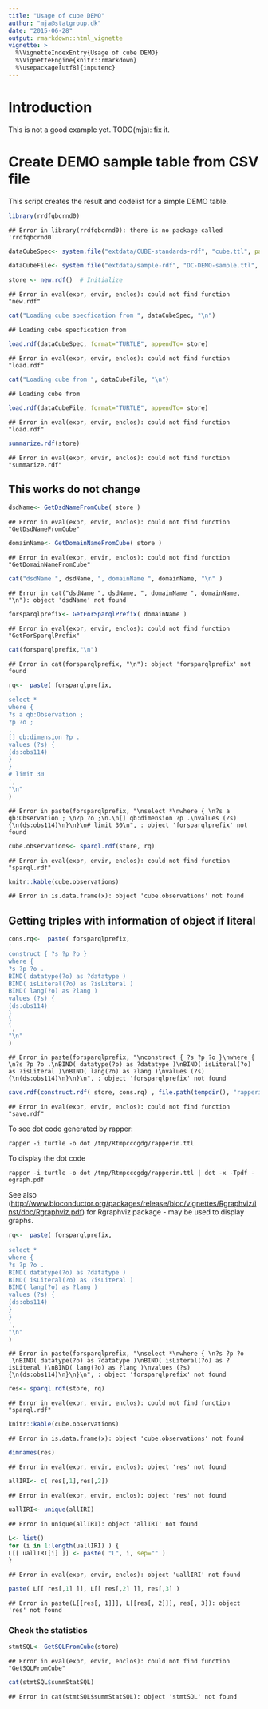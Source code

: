```yaml
---
title: "Usage of cube DEMO"
author: "mja@statgroup.dk"
date: "2015-06-28"
output: rmarkdown::html_vignette
vignette: >
  %\VignetteIndexEntry{Usage of cube DEMO}
  %\VignetteEngine{knitr::rmarkdown}
  %\usepackage[utf8]{inputenc}
---
```


# Introduction

This is not a good example yet.
TODO(mja): fix it.

# Create DEMO sample table from CSV file

This script creates the result and codelist for a simple DEMO table.


```r
library(rrdfqbcrnd0)
```

```
## Error in library(rrdfqbcrnd0): there is no package called 'rrdfqbcrnd0'
```

```r
dataCubeSpec<- system.file("extdata/CUBE-standards-rdf", "cube.ttl", package="rrdfqbcrnd0")

dataCubeFile<- system.file("extdata/sample-rdf", "DC-DEMO-sample.ttl", package="rrdfqbcrnd0")

store <- new.rdf()  # Initialize
```

```
## Error in eval(expr, envir, enclos): could not find function "new.rdf"
```

```r
cat("Loading cube specfication from ", dataCubeSpec, "\n")
```

```
## Loading cube specfication from
```

```r
load.rdf(dataCubeSpec, format="TURTLE", appendTo= store)
```

```
## Error in eval(expr, envir, enclos): could not find function "load.rdf"
```

```r
cat("Loading cube from ", dataCubeFile, "\n")
```

```
## Loading cube from
```

```r
load.rdf(dataCubeFile, format="TURTLE", appendTo= store)
```

```
## Error in eval(expr, envir, enclos): could not find function "load.rdf"
```

```r
summarize.rdf(store)
```

```
## Error in eval(expr, envir, enclos): could not find function "summarize.rdf"
```


## This works do not change


```r
dsdName<- GetDsdNameFromCube( store )
```

```
## Error in eval(expr, envir, enclos): could not find function "GetDsdNameFromCube"
```

```r
domainName<- GetDomainNameFromCube( store )
```

```
## Error in eval(expr, envir, enclos): could not find function "GetDomainNameFromCube"
```

```r
cat("dsdName ", dsdName, ", domainName ", domainName, "\n" )
```

```
## Error in cat("dsdName ", dsdName, ", domainName ", domainName, "\n"): object 'dsdName' not found
```

```r
forsparqlprefix<- GetForSparqlPrefix( domainName )
```

```
## Error in eval(expr, envir, enclos): could not find function "GetForSparqlPrefix"
```

```r
cat(forsparqlprefix,"\n")
```

```
## Error in cat(forsparqlprefix, "\n"): object 'forsparqlprefix' not found
```

```r
rq<-  paste( forsparqlprefix,
'
select *
where { 
?s a qb:Observation ; 
?p ?o ;
.
[] qb:dimension ?p .
values (?s) {
(ds:obs114)
}
}
# limit 30
',
"\n"                               
)
```

```
## Error in paste(forsparqlprefix, "\nselect *\nwhere { \n?s a qb:Observation ; \n?p ?o ;\n.\n[] qb:dimension ?p .\nvalues (?s) {\n(ds:obs114)\n}\n}\n# limit 30\n", : object 'forsparqlprefix' not found
```

```r
cube.observations<- sparql.rdf(store, rq)
```

```
## Error in eval(expr, envir, enclos): could not find function "sparql.rdf"
```

```r
knitr::kable(cube.observations)
```

```
## Error in is.data.frame(x): object 'cube.observations' not found
```

## Getting triples with information of object if literal



```r
cons.rq<-  paste( forsparqlprefix,
'
construct { ?s ?p ?o }
where { 
?s ?p ?o .
BIND( datatype(?o) as ?datatype )
BIND( isLiteral(?o) as ?isLiteral )
BIND( lang(?o) as ?lang )
values (?s) {
(ds:obs114)
}
}
',
"\n"                               
)
```

```
## Error in paste(forsparqlprefix, "\nconstruct { ?s ?p ?o }\nwhere { \n?s ?p ?o .\nBIND( datatype(?o) as ?datatype )\nBIND( isLiteral(?o) as ?isLiteral )\nBIND( lang(?o) as ?lang )\nvalues (?s) {\n(ds:obs114)\n}\n}\n", : object 'forsparqlprefix' not found
```

```r
save.rdf(construct.rdf( store, cons.rq) , file.path(tempdir(), "rapperin.ttl"), "TURTLE")
```

```
## Error in eval(expr, envir, enclos): could not find function "save.rdf"
```

To see dot code generated by rapper:
```
rapper -i turtle -o dot /tmp/Rtmpcccgdg/rapperin.ttl
```

To display the dot code
```
rapper -i turtle -o dot /tmp/Rtmpcccgdg/rapperin.ttl | dot -x -Tpdf -ograph.pdf
```

See also (http://www.bioconductor.org/packages/release/bioc/vignettes/Rgraphviz/inst/doc/Rgraphviz.pdf) for Rgraphviz package - may be used to display graphs.



```r
rq<-  paste( forsparqlprefix,
'
select *
where { 
?s ?p ?o .
BIND( datatype(?o) as ?datatype )
BIND( isLiteral(?o) as ?isLiteral )
BIND( lang(?o) as ?lang )
values (?s) {
(ds:obs114)
}
}
',
"\n"                               
)
```

```
## Error in paste(forsparqlprefix, "\nselect *\nwhere { \n?s ?p ?o .\nBIND( datatype(?o) as ?datatype )\nBIND( isLiteral(?o) as ?isLiteral )\nBIND( lang(?o) as ?lang )\nvalues (?s) {\n(ds:obs114)\n}\n}\n", : object 'forsparqlprefix' not found
```

```r
res<- sparql.rdf(store, rq)
```

```
## Error in eval(expr, envir, enclos): could not find function "sparql.rdf"
```

```r
knitr::kable(cube.observations)
```

```
## Error in is.data.frame(x): object 'cube.observations' not found
```

```r
dimnames(res)
```

```
## Error in eval(expr, envir, enclos): object 'res' not found
```

```r
allIRI<- c( res[,1],res[,2])
```

```
## Error in eval(expr, envir, enclos): object 'res' not found
```

```r
uallIRI<- unique(allIRI)
```

```
## Error in unique(allIRI): object 'allIRI' not found
```

```r
L<- list()
for (i in 1:length(uallIRI) ) {
L[[ uallIRI[i] ]] <- paste( "L", i, sep="" )
}
```

```
## Error in eval(expr, envir, enclos): object 'uallIRI' not found
```

```r
paste( L[[ res[,1] ]], L[[ res[,2] ]], res[,3] )
```

```
## Error in paste(L[[res[, 1]]], L[[res[, 2]]], res[, 3]): object 'res' not found
```

### Check the statistics


```r
stmtSQL<- GetSQLFromCube(store) 
```

```
## Error in eval(expr, envir, enclos): could not find function "GetSQLFromCube"
```

```r
cat(stmtSQL$summStatSQL) 
```

```
## Error in cat(stmtSQL$summStatSQL): object 'stmtSQL' not found
```
